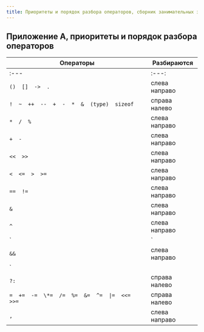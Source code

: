 ```yaml
---
title: Приоритеты и порядок разбора операторов, сборник занимательных задач по языку программирования C
---
```

## Приложение А, приоритеты и порядок разбора операторов

|                  Операторы                     |  Разбираются  |
|------------------------------------------------|---------------|
| :---                                           |     :---:     |
| `()  []  ->  .`                                | слева направо |
| `!  ~  ++  --  +  -  *  &  (type)  sizeof`     | справа налево |
| `*  /  %`                                      | слева направо |
| `+  -`                                         | слева направо |
| `<<  >>`                                       | слева направо |
| `<  <=  >  >=`                                 | слева направо |
| `==  !=`                                       | слева направо |
| `&`                                            | слева направо |
| `^`                                            | слева направо |
| `|`                                            | слева направо |
| `&&`                                           | слева направо |
| `||`                                           | слева направо |
| `?:`                                           | справа налево |
| `=  +=  -=  \*=  /=  %=  &=  ^=  \|=  <<=  >>=`| справа налево |
| `,`                                            | слева направо |
